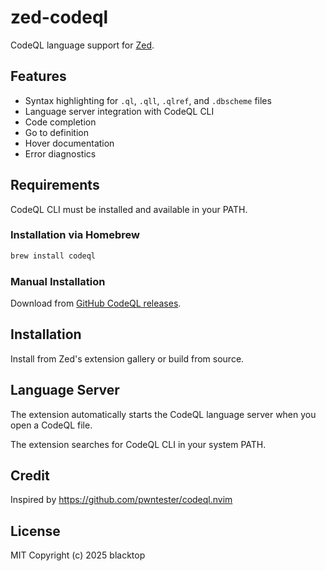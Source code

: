 # zed-codeql

CodeQL language support for [Zed](https://zed.dev).

## Features

- Syntax highlighting for `.ql`, `.qll`, `.qlref`, and `.dbscheme` files
- Language server integration with CodeQL CLI
- Code completion
- Go to definition
- Hover documentation
- Error diagnostics

## Requirements

CodeQL CLI must be installed and available in your PATH.

### Installation via Homebrew
```bash
brew install codeql
```

### Manual Installation
Download from [GitHub CodeQL releases](https://github.com/github/codeql-action/releases).

## Installation

Install from Zed's extension gallery or build from source.

## Language Server

The extension automatically starts the CodeQL language server when you open a CodeQL file.

The extension searches for CodeQL CLI in your system PATH.

## Credit

Inspired by <https://github.com/pwntester/codeql.nvim>

## License

MIT Copyright (c) 2025 blacktop
